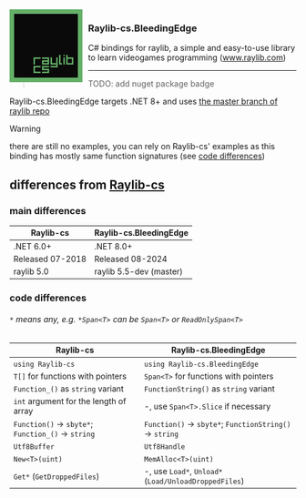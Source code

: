 <img src="Assets/Logo-256.png" style="width:128px;margin-right:10px" align="left" alt="logo">

### Raylib-cs.BleedingEdge
C# bindings for raylib, a simple and easy-to-use library to learn videogames programming (www.raylib.com)


---

> TODO: add nuget package badge

Raylib-cs.BleedingEdge targets .NET 8+ and uses [the master branch of raylib repo](https://github.com/raysan5/raylib/tree/master)

> [!WARNING]
> there are still no examples, you can rely on Raylib-cs' examples
> as this binding has mostly same function signatures (see [code differences](#code-differences))

## differences from [Raylib-cs](https://github.com/ChrisDill/Raylib-cs)
### main differences
| Raylib-cs        | Raylib-cs.BleedingEdge  |
|------------------|-------------------------|
| .NET 6.0+        | .NET 8.0+               |
| Released 07-2018 | Released 08-2024        |
| raylib 5.0       | raylib 5.5-dev (master) |

### code differences
###### `*` means *any*, e.g. `*Span<T>` can be `Span<T>` or `ReadOnlySpan<T>`
| Raylib-cs                                           | Raylib-cs.BleedingEdge                                   |
|-----------------------------------------------------|----------------------------------------------------------|
| `using Raylib-cs`                                   | `using Raylib-cs.BleedingEdge`                           |
| `T[]` for functions with pointers                   | `Span<T>` for functions with pointers                    |
| `Function_()` as `string` variant                   | `FunctionString()` as `string` variant                   |
| `int` argument for the length of array              | -, use `Span<T>.Slice` if necessary                      |
| `Function()` -> `sbyte*`; `Function_()` -> `string` | `Function()` -> `sbyte*`; `FunctionString()` -> `string` |
| `Utf8Buffer`                                        | `Utf8Handle`                                             |
| `New<T>(uint)`                                      | `MemAlloc<T>(uint)`                                      |
| `Get*` (`GetDroppedFiles`)                          | -, use `Load*`, `Unload*` (`Load/UnloadDroppedFiles`)    |
